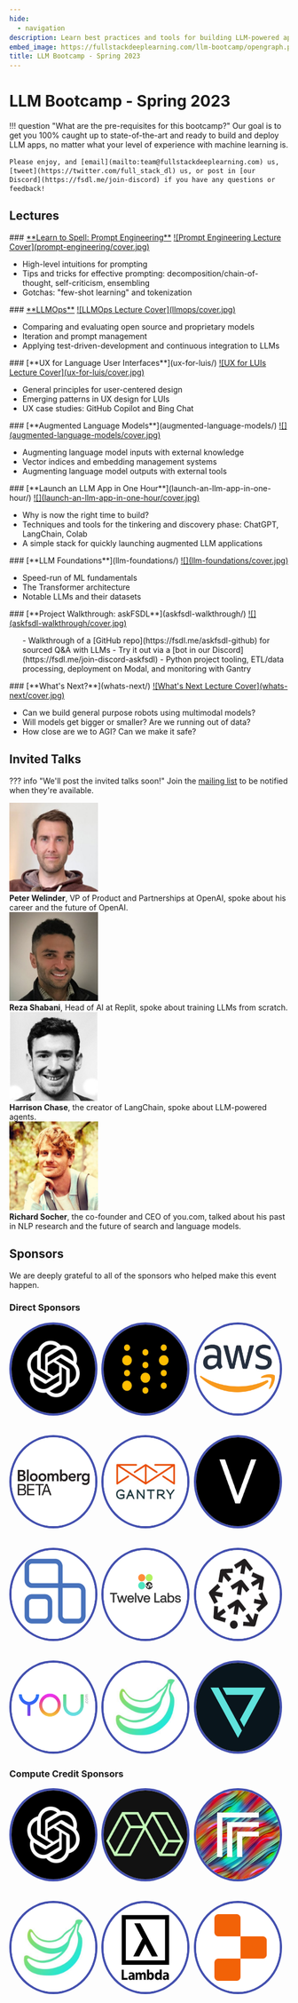 ```yaml
---
hide:
  - navigation
description: Learn best practices and tools for building LLM-powered apps
embed_image: https://fullstackdeeplearning.com/llm-bootcamp/opengraph.png
title: LLM Bootcamp - Spring 2023
---
```


<style>

  a.video-card>img {
    filter: drop-shadow(0 0 0.1rem #1c1c1c);
    border-radius: 0.1rem;
  }
  a.video-card:hover>img {
    filter: brightness(.85) drop-shadow(0 0 0.1rem #1c1c1c);
  }

  .logo--image {
    border-radius: 50%;
    border: 4px solid #4350af;
  }

</style>

# LLM Bootcamp - Spring 2023

!!! question "What are the pre-requisites for this bootcamp?"
    Our goal is to get you 100% caught up to state-of-the-art and ready to build and deploy LLM apps, no matter what your level of experience with machine learning is.

    Please enjoy, and [email](mailto:team@fullstackdeeplearning.com) us, [tweet](https://twitter.com/full_stack_dl) us, or post in [our Discord](https://fsdl.me/join-discord) if you have any questions or feedback!

## Lectures

<div class="grid-2" markdown>
<div markdown>
### <a href="prompt-engineering/">**Learn to Spell: Prompt Engineering**</a>

<a href="prompt-engineering" class="video-card">
![Prompt Engineering Lecture Cover](prompt-engineering/cover.jpg)
</a>
<ul>
  <li> High-level intuitions for prompting
  <li> Tips and tricks for effective prompting: decomposition/chain-of-thought, self-criticism, ensembling
  <li> Gotchas: "few-shot learning" and tokenization
</ul>
</div>

<div markdown>
### <a href="llmops/">**LLMOps**</a>
<a href="llmops" class="video-card">
  ![LLMOps Lecture Cover](llmops/cover.jpg)
</a>
<ul>
  <li> Comparing and evaluating open source and proprietary models
  <li> Iteration and prompt management
  <li> Applying test-driven-development and continuous integration to LLMs
</ul>
</div>

<div markdown>
### [**UX for Language User Interfaces**](ux-for-luis/)
<a href="ux-for-luis" class="video-card">
  ![UX for LUIs Lecture Cover](ux-for-luis/cover.jpg)
</a>
  <ul>
    <li>General principles for user-centered design
    <li>Emerging patterns in UX design for LUIs
    <li>UX case studies: GitHub Copilot and Bing Chat
  </ul>
</div>

<div markdown>
### [**Augmented Language Models**](augmented-language-models/)

<a href="augmented-language-models" class="video-card">
![](augmented-language-models/cover.jpg)
</a>
  <ul>
    <li> Augmenting language model inputs with external knowledge
    <li> Vector indices and embedding management systems
    <li> Augmenting language model outputs with external tools
  </ul>
</div>


<div markdown>
### [**Launch an LLM App in One Hour**](launch-an-llm-app-in-one-hour/)

<a href="launch-an-llm-app-in-one-hour" class="video-card">
![](launch-an-llm-app-in-one-hour/cover.jpg)
</a>
  <ul>
    <li> Why is now the right time to build?
    <li> Techniques and tools for the tinkering and discovery phase: ChatGPT, LangChain, Colab
    <li> A simple stack for quickly launching augmented LLM applications
  </ul>
</div>


<div markdown>
### [**LLM Foundations**](llm-foundations/)

<a href="llm-foundations" class="video-card">
![](llm-foundations/cover.jpg)
</a>
  <ul>
    <li> Speed-run of ML fundamentals
    <li> The Transformer architecture
    <li> Notable LLMs and their datasets
  </ul>
</div>


<div markdown>
### [**Project Walkthrough: askFSDL**](askfsdl-walkthrough/)

<a href="launch-an-llm-app-in-one-hour" class="video-card">
![](askfsdl-walkthrough/cover.jpg)
</a>
  <ul markdown>
  - Walkthrough of a [GitHub repo](https://fsdl.me/askfsdl-github) for sourced Q&A with LLMs
  - Try it out via a [bot in our Discord](https://fsdl.me/join-discord-askfsdl)
  - Python project tooling, ETL/data processing, deployment on Modal, and monitoring with Gantry
  </ul>
</div>

<div markdown>
### [**What's Next?**](whats-next/)

<a href="whats-next" class="video-card">
![What's Next Lecture Cover](whats-next/cover.jpg)
</a>
  <ul>
    <li> Can we build general purpose robots using multimodal models?
    <li> Will models get bigger or smaller? Are we running out of data?
    <li> How close are we to AGI? Can we make it safe?
  </ul>
</div>

</div>

## Invited Talks

??? info "We'll post the invited talks soon!"
    Join the [mailing list](https://fsdl.me/email-signup) to be notified when they're available.

<div class="grid-2">
  <div class="person">
    <img src="/images/speaker-peter-welinder.jpg" class="person--image" height="160px" width="160px" loading="lazy" alt="Photo of Peter Welinder">
    <div><strong>Peter Welinder</strong>, VP of Product and Partnerships at OpenAI, spoke about his career and the future of OpenAI.</div>
  </div>
  <div class="person">
    <img src="/images/speaker-reza-shabani.jpg" class="person--image" height="160px" width="160px" loading="lazy" alt="Photo of Reza Shabani">
    <div><strong>Reza Shabani</strong>, Head of AI at Replit, spoke about training LLMs from scratch.</div>
  </div>
  <div class="person">
    <img src="/images/speaker-harrison-chase.jpg" class="person--image" height="160px" width="160px" loading="lazy" alt="Photo of Harrison Chase">
    <div><strong>Harrison Chase</strong>, the creator of LangChain, spoke about LLM-powered agents.</div>
  </div>
  <div class="person">
    <img src="/images/speaker-richard-socher.jpg" class="person--image" height="160px" width="160px" loading="lazy" alt="Photo of Richard Socher">
    <div><strong>Richard Socher</strong>, the co-founder and CEO of you.com, talked about his past in NLP research and the future of search and language models.</div>
  </div>
</div>

## Sponsors

We are deeply grateful to all of the sponsors who helped make this event happen.

### Direct Sponsors

<div style="display:grid;grid-template-columns: 30% 30% 30%; row-gap: 2rem; column-gap:3%;">
  <div class="logo" markdown>
    <a href="https://openai.com"><img src="/images/logo-openai.png" class="logo--image" height="160px" width="160px" loading="lazy" alt="Logo of OpenAI"></a>
  </div>
  <div class="logo" markdown>
    <a href="https://wandb.com"><img src="/images/logo-wandb.jpg" class="logo--image" height="160px" width="160px" loading="lazy" alt="Logo of Weights & Biases"></a>
  </div>
  <div class="logo" markdown>
    <a href="https://aws.amazon.com"><img src="/images/logo-aws.png" class="logo--image" height="160px" width="160px" loading="lazy" alt="Logo of Amazon Web Services"></a>
  </div>
  <div class="logo" markdown>
    <a href="https://bloombergbeta.com"><img src="/images/logo-bloomberg.png" class="logo--image" height="160px" width="160px" loading="lazy" alt="Logo of Bloomberg Beta"></a>
  </div>
  <div class="logo" markdown>
    <a href="https://gantry.io"><img src="/images/logo-gantry.jpg" class="logo--image" height="160px" width="160px" loading="lazy" alt="Logo of Gantry"></a>
  </div>
  <div class="logo" markdown>
    <a href="https://volition.co"><img src="/images/logo-volition.png" class="logo--image" height="160px" width="160px" loading="lazy" alt="Logo of Volition"></a>
  </div>
  <div class="logo" markdown>
    <a href="https://anyscale.com"><img src="/images/logo-anyscale.png" class="logo--image" height="160px" width="160px" loading="lazy" alt="Logo of Anyscale"></a>
  </div>
  <div class="logo" markdown>
    <a href="https://twelvelabs.io"><img src="/images/logo-twelvelabs.png" class="logo--image" height="160px" width="160px" loading="lazy" alt="Logo of Twelve Labs"></a>
  </div>
  <div class="logo" markdown>
    <a href="https://pinecone.io"><img src="/images/logo-pinecone.png" class="logo--image" height="160px" width="160px" loading="lazy" alt="Logo of Pinecone"></a>
  </div>
  <div class="logo" markdown>
    <a href="https://you.com"><img src="/images/logo-you.com.png" class="logo--image" height="160px" width="160px" loading="lazy" alt="Logo of you.com"></a>
  </div>
  <div class="logo" markdown>
    <a href="https://banana.dev"><img src="/images/logo-banana.jpg" class="logo--image" height="160px" width="160px" loading="lazy" alt="Logo of Banana"></a>
  </div>
  <div class="logo" markdown>
    <a href="https://distyl.ai"><img src="/images/logo-distyl.png" class="logo--image" height="160px" width="160px" loading="lazy" alt="Logo of Distyl AI"></a>
  </div>
</div>

### Compute Credit Sponsors

<div style="display:grid;grid-template-columns: 30% 30% 30%; row-gap: 2rem; column-gap:3%;">
  <div class="logo" markdown>
    <a href="https://openai.com"><img src="/images/logo-openai.png" class="logo--image" height="160px" width="160px" loading="lazy" alt="Logo of OpenAI"></a>
  </div>
  <div class="logo" markdown>
    <a href="https://modal.com"><img src="/images/logo-modal.jpg" class="logo--image" height="160px" width="160px" loading="lazy" alt="Logo of Modal"></a>
    </div>
  <div class="logo" markdown>
    <a href="https://replicate.com"><img src="/images/logo-replicate.jpg" class="logo--image" height="160px" width="160px" loading="lazy" alt="Logo of Replicate"></a>
    </div>
  <div class="logo" markdown>
    <a href="https://banana.dev"><img src="/images/logo-banana.jpg" class="logo--image" height="160px" width="160px" loading="lazy" alt="Logo of banana.dev"></a>
    </div>
  <div class="logo" markdown>
    <a href="https://lambdalabs.com/cloud"><img src="/images/logo-lambdalabs.png" class="logo--image" height="160px" width="160px" loading="lazy" alt="Logo of LambdaLabs"></a>
    </div>
  <div class="logo" markdown>
    <a href="https://repl.it"><img src="/images/logo-replit.png" class="logo--image" height="160px" width="160px" loading="lazy" alt="Logo of Replit"></a>
    </div>
</div>
